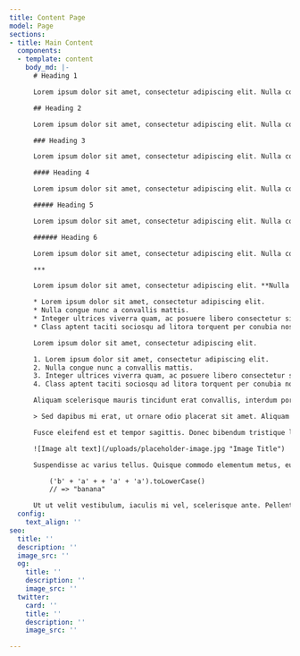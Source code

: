 ```yaml
---
title: Content Page
model: Page
sections:
- title: Main Content
  components:
  - template: content
    body_md: |-
      # Heading 1

      Lorem ipsum dolor sit amet, consectetur adipiscing elit. Nulla congue nunc a convallis mattis. Integer ultrices viverra quam, ac posuere libero consectetur sit amet. Class aptent taciti sociosqu ad litora torquent per conubia nostra, per inceptos himenaeos. Quisque maximus sagittis nulla. Aliquam et vulputate magna, in mollis quam. Vestibulum pretium suscipit libero vitae interdum. Nulla in lacus tincidunt, gravida leo sit amet, blandit dui.

      ## Heading 2

      Lorem ipsum dolor sit amet, consectetur adipiscing elit. Nulla congue nunc a convallis mattis. Integer ultrices viverra quam, ac posuere libero consectetur sit amet. Class aptent taciti sociosqu ad litora torquent per conubia nostra, per inceptos himenaeos.

      ### Heading 3

      Lorem ipsum dolor sit amet, consectetur adipiscing elit. Nulla congue nunc a convallis mattis. Integer ultrices viverra quam, ac posuere libero consectetur sit amet. Class aptent taciti sociosqu ad litora torquent per conubia nostra, per inceptos himenaeos.

      #### Heading 4

      Lorem ipsum dolor sit amet, consectetur adipiscing elit. Nulla congue nunc a convallis mattis. Integer ultrices viverra quam, ac posuere libero consectetur sit amet. Class aptent taciti sociosqu ad litora torquent per conubia nostra, per inceptos himenaeos.

      ##### Heading 5

      Lorem ipsum dolor sit amet, consectetur adipiscing elit. Nulla congue nunc a convallis mattis. Integer ultrices viverra quam, ac posuere libero consectetur sit amet. Class aptent taciti sociosqu ad litora torquent per conubia nostra, per inceptos himenaeos.

      ###### Heading 6

      Lorem ipsum dolor sit amet, consectetur adipiscing elit. Nulla congue nunc a convallis mattis. Integer ultrices viverra quam, ac posuere libero consectetur sit amet. Class aptent taciti sociosqu ad litora torquent per conubia nostra, per inceptos himenaeos.

      ***

      Lorem ipsum dolor sit amet, consectetur adipiscing elit. **Nulla congue nunc a convallis mattis.** Integer ultrices viverra quam, ac posuere libero consectetur sit amet. _Class aptent taciti sociosqu ad litora torquent per conubia nostra_, per [inceptos himenaeos](https://www.helloample.com).

      * Lorem ipsum dolor sit amet, consectetur adipiscing elit.
      * Nulla congue nunc a convallis mattis.
      * Integer ultrices viverra quam, ac posuere libero consectetur sit amet.
      * Class aptent taciti sociosqu ad litora torquent per conubia nostra, per inceptos himenaeos.

      Lorem ipsum dolor sit amet, consectetur adipiscing elit.

      1. Lorem ipsum dolor sit amet, consectetur adipiscing elit.
      2. Nulla congue nunc a convallis mattis.
      3. Integer ultrices viverra quam, ac posuere libero consectetur sit amet.
      4. Class aptent taciti sociosqu ad litora torquent per conubia nostra, per inceptos himenaeos.

      Aliquam scelerisque mauris tincidunt erat convallis, interdum porttitor mauris porttitor. Integer vel sapien porta, porta dolor eu, tempus dui.

      > Sed dapibus mi erat, ut ornare odio placerat sit amet. Aliquam erat volutpat. Maecenas vel purus eu ipsum molestie tristique sit amet sed est. Sed dapibus ut neque at feugiat.

      Fusce eleifend est et tempor sagittis. Donec bibendum tristique lectus. In eleifend metus a neque vehicula malesuada.

      ![Image alt text](/uploads/placeholder-image.jpg "Image Title")

      Suspendisse ac varius tellus. Quisque commodo elementum metus, eu pharetra ante cursus ac. Vivamus rhoncus nisi quis lectus scelerisque, id pretium est cursus.

          ('b' + 'a' + + 'a' + 'a').toLowerCase()
          // => "banana"

      Ut ut velit vestibulum, iaculis mi vel, scelerisque ante. Pellentesque semper rutrum nunc eu suscipit. Praesent arcu turpis, molestie pellentesque molestie quis, tempor finibus sem. Maecenas ut placerat justo, eget mollis tellus. Maecenas sollicitudin ut odio ut sagittis. Nunc finibus magna nec iaculis mattis. Curabitur ante urna, gravida ut elit ut, rhoncus ultrices tellus.
  config:
    text_align: ''
seo:
  title: ''
  description: ''
  image_src: ''
  og:
    title: ''
    description: ''
    image_src: ''
  twitter:
    card: ''
    title: ''
    description: ''
    image_src: ''

---
```

